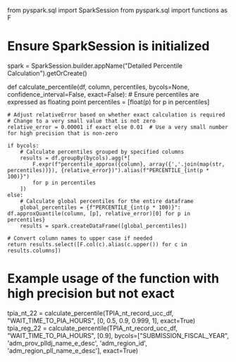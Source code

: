 from pyspark.sql import SparkSession
from pyspark.sql import functions as F

# Ensure SparkSession is initialized
spark = SparkSession.builder.appName("Detailed Percentile Calculation").getOrCreate()

def calculate_percentile(df, column, percentiles, bycols=None, confidence_interval=False, exact=False):
    # Ensure percentiles are expressed as floating point
    percentiles = [float(p) for p in percentiles]

    # Adjust relativeError based on whether exact calculation is required
    # Change to a very small value that is not zero
    relative_error = 0.00001 if exact else 0.01  # Use a very small number for high precision that is non-zero

    if bycols:
        # Calculate percentiles grouped by specified columns
        results = df.groupBy(bycols).agg(*[
            F.expr(f"percentile_approx({column}, array({','.join(map(str, percentiles))}), {relative_error})").alias(f"PERCENTILE_{int(p * 100)}")
            for p in percentiles
        ])
    else:
        # Calculate global percentiles for the entire dataframe
        global_percentiles = {f"PERCENTILE_{int(p * 100)}": df.approxQuantile(column, [p], relative_error)[0] for p in percentiles}
        results = spark.createDataFrame([global_percentiles])

    # Convert column names to upper case if needed
    return results.select([F.col(c).alias(c.upper()) for c in results.columns])

# Example usage of the function with high precision but not exact
tpia_nt_22 = calculate_percentile(TPIA_nt_record_ucc_df, "WAIT_TIME_TO_PIA_HOURS", [0, 0.5, 0.9, 0.999, 1], exact=True)
tpia_reg_22 = calculate_percentile(TPIA_nt_record_ucc_df, "WAIT_TIME_TO_PIA_HOURS", [0.9], bycols=["SUBMISSION_FISCAL_YEAR", 'adm_prov_plldj_name_e_desc', 'adm_region_id', 'adm_region_pll_name_e_desc'], exact=True)
